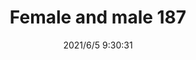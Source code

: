 ﻿---
layout: post 
title: Female and male 187
tags: FA 187
categories: housing-terminal
overview: 
series: FA
part_number: 0527-1
thumb_img: 
image: static/202106/527-20210605.jpg
date: 2021/6/5 9:30:31
---



